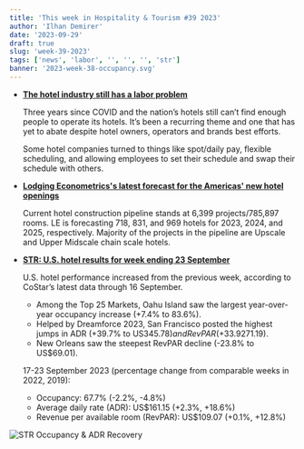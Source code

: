 ```yaml
---
title: 'This week in Hospitality & Tourism #39 2023'
author: 'Ilhan Demirer'
date: '2023-09-29'
draft: true
slug: 'week-39-2023'
tags: ['news', 'labor', '', '', '', 'str']
banner: '2023-week-38-occupancy.svg'
---
```


- **[The hotel industry still has a labor problem](https://hotelsmag.com/news/the-hotel-industry-still-has-a-labor-problem/)**

  Three years since COVID and the nation’s hotels still can’t find enough people to operate its hotels. It’s been a recurring theme and one that has yet to abate despite hotel owners, operators and brands best efforts.

  Some hotel companies turned to things like spot/daily pay, flexible scheduling, and allowing employees to set their schedule and swap their schedule with others.

- **[Lodging Econometrics's latest forecast for the Americas' new hotel openings](https://hotelbusiness.com/forecast-for-new-hotel-openings-in-the-americas-through-2025/)**

  Current hotel construction pipeline stands at 6,399 projects/785,897 rooms. LE is forecasting 718, 831, and 969 hotels for 2023, 2024, and 2025, respectively. Majority of the projects in the pipeline are Upscale and Upper Midscale chain scale hotels.

- **[STR: U.S. hotel results for week ending 23 September](https://str.com/press-release/us-hotel-results-week-ending-23-september)**

  U.S. hotel performance increased from the previous week, according to CoStar’s latest data through 16 September.

  - Among the Top 25 Markets, Oahu Island saw the largest year-over-year occupancy increase (+7.4% to 83.6%).
  - Helped by Dreamforce 2023, San Francisco posted the highest jumps in ADR (+39.7% to US$345.78) and RevPAR (+33.9% to US$271.19).
  - New Orleans saw the steepest RevPAR decline (-23.8% to US$69.01).

  17-23 September 2023 (percentage change from comparable weeks in 2022, 2019):

  - Occupancy: 67.7% (-2.2%, -4.8%)
  - Average daily rate (ADR): US$161.15 (+2.3%, +18.6%)
  - Revenue per available room (RevPAR): US$109.07 (+0.1%, +12.8%)

![STR Occupancy & ADR Recovery](/images/blogimages/2023-week-38-occupancy.svg)
